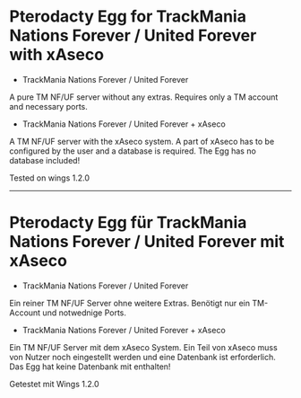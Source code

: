 # Pterodacty Egg for TrackMania Nations Forever / United Forever with xAseco

- TrackMania Nations Forever / United Forever

A pure TM NF/UF server without any extras.
Requires only a TM account and necessary ports.

- TrackMania Nations Forever / United Forever + xAseco

A TM NF/UF server with the xAseco system.
A part of xAseco has to be configured by the user and a database is required. The Egg has no database included!

Tested on wings 1.2.0
________________________________________________

# Pterodacty Egg für TrackMania Nations Forever / United Forever mit xAseco

- TrackMania Nations Forever / United Forever

Ein reiner TM NF/UF Server ohne weitere Extras.
Benötigt nur ein TM-Account und notwednige Ports.

- TrackMania Nations Forever / United Forever + xAseco

Ein TM NF/UF Server mit dem xAseco System.
Ein Teil von xAseco muss von Nutzer noch eingestellt werden und eine Datenbank ist erforderlich. Das Egg hat keine Datenbank mit enthalten!

Getestet mit Wings 1.2.0
